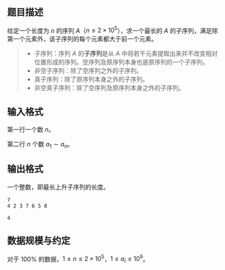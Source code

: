 ## 题目描述

给定一个长度为 $n$ 的序列 $A$（$n\le 2\times 10^5$），求一个最长的 $A$ 的子序列，满足除第一个元素外，该子序列的每个元素都大于前一个元素。

> - 子序列：序列 $A$ 的**子序列**是从 $A$ 中将若干元素提取出来并不改变相对位置形成的序列。空序列及原序列本身也是原序列的一个子序列。
> - 非空子序列：除了空序列之外的子序列。
> - 真子序列：除了原序列本身之外的子序列。
> - 非空真子序列：除了空序列及原序列本身之外的子序列。

## 输入格式

第一行一个数 $n$。

第二行 $n$ 个数 $a_1\sim a_n$。

## 输出格式

一个整数，即最长上升子序列的长度。

```input1
7
4 2 3 7 6 5 8
```

```output1
4
```

## 数据规模与约定

对于 $100\%$ 的数据，$1 \le n \le 2\times 10^5$，$1\le a_i\le 10^9$。

